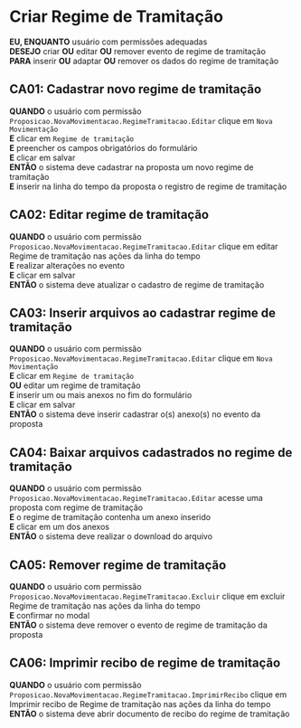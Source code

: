 # Criar Regime de Tramitação

**EU, ENQUANTO** usuário com permissões adequadas\
**DESEJO** criar **OU** editar **OU** remover evento de regime de tramitação\
**PARA** inserir **OU** adaptar **OU** remover os dados do regime de tramitação

## CA01: Cadastrar novo regime de tramitação

**QUANDO** o usuário com permissão `Proposicao.NovaMovimentacao.RegimeTramitacao.Editar` clique em `Nova Movimentação`\
**E** clicar em `Regime de tramitação`\
**E** preencher os campos obrigatórios do formulário\
**E** clicar em salvar\
**ENTÃO** o sistema deve cadastrar na proposta um novo regime de tramitação\
**E** inserir na linha do tempo da proposta o registro de regime de tramitação

## CA02: Editar regime de tramitação

**QUANDO** o usuário com permissão `Proposicao.NovaMovimentacao.RegimeTramitacao.Editar` clique em editar Regime de tramitação nas ações da linha do tempo\
**E** realizar alterações no evento\
**E** clicar em salvar\
**ENTÃO** o sistema deve atualizar o cadastro de regime de tramitação

## CA03: Inserir arquivos ao cadastrar regime de tramitação

**QUANDO** o usuário com permissão `Proposicao.NovaMovimentacao.RegimeTramitacao.Editar` clique em `Nova Movimentação`\
**E** clicar em `Regime de tramitação`\
**OU** editar um regime de tramitação\
**E** inserir um ou mais anexos no fim do formulário\
**E** clicar em salvar\
**ENTÃO** o sistema deve inserir cadastrar o(s) anexo(s) no evento da proposta

## CA04: Baixar arquivos cadastrados no regime de tramitação

**QUANDO** o usuário com permissão `Proposicao.NovaMovimentacao.RegimeTramitacao.Editar` acesse uma proposta com regime de tramitação\
**E** o regime de tramitação contenha um anexo inserido\
**E** clicar em um dos anexos\
**ENTÃO** o sistema deve realizar o download do arquivo

## CA05: Remover regime de tramitação

**QUANDO** o usuário com permissão `Proposicao.NovaMovimentacao.RegimeTramitacao.Excluir` clique em excluir Regime de tramitação nas ações da linha do tempo\
**E** confirmar no modal\
**ENTÃO** o sistema deve remover o evento de regime de tramitação da proposta

## CA06: Imprimir recibo de regime de tramitação

**QUANDO** o usuário com permissão `Proposicao.NovaMovimentacao.RegimeTramitacao.ImprimirRecibo` clique em Imprimir recibo de Regime de tramitação nas ações da linha do tempo\
**ENTÃO** o sistema deve abrir documento de recibo do regime de tramitação
